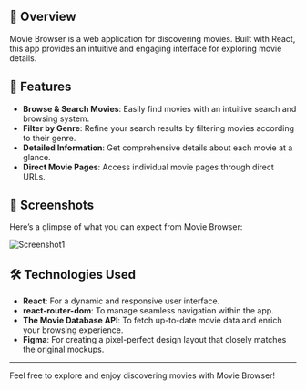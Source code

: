 ## 🌟 Overview

Movie Browser is a web application for discovering movies. Built with React, this app provides an intuitive and engaging interface for exploring movie details.

## 🚀 Features

- **Browse & Search Movies**: Easily find movies with an intuitive search and browsing system.
- **Filter by Genre**: Refine your search results by filtering movies according to their genre.
- **Detailed Information**: Get comprehensive details about each movie at a glance.
- **Direct Movie Pages**: Access individual movie pages through direct URLs.

## 📸 Screenshots

Here’s a glimpse of what you can expect from Movie Browser:

![Screenshot1]([movieBrowser/MB-README.png](https://github.com/MaryamAkraiche/movieBrowser/blob/development/MB-README.png?raw=true))

## 🛠️ Technologies Used

- **React**: For a dynamic and responsive user interface.
- **react-router-dom**: To manage seamless navigation within the app.
- **The Movie Database API**: To fetch up-to-date movie data and enrich your browsing experience.
- **Figma**: For creating a pixel-perfect design layout that closely matches the original mockups.

---

Feel free to explore and enjoy discovering movies with Movie Browser!
